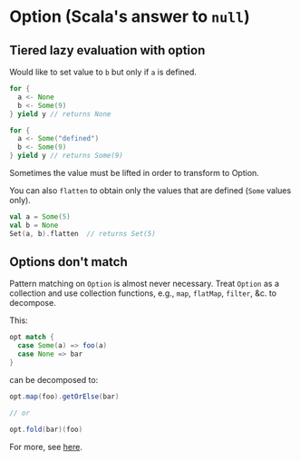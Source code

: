 # Option (Scala's answer to `null`)

## Tiered lazy evaluation with option

Would like to set value to `b` but only if `a` is defined.

```scala
for {
  a <- None
  b <- Some(9)
} yield y // returns None
```

```scala
for {
  a <- Some("defined")
  b <- Some(9)
} yield y // returns Some(9)
```

Sometimes the value must be lifted in order to transform to Option.

You can also `flatten` to obtain only the values that are defined (`Some` values only).

```scala
val a = Some(5)
val b = None
Set(a, b).flatten  // returns Set(5)
```


## Options don't match

Pattern matching on `Option` is almost never necessary.
Treat `Option` as a collection and use collection functions, e.g., `map`,
`flatMap`, `filter`, &c. to decompose.

This:

```scala
opt match {
  case Some(a) => foo(a)
  case None => bar
}
```

can be decomposed to:

```scala
opt.map(foo).getOrElse(bar)

// or

opt.fold(bar)(foo)
```


For more, see [here](http://blog.originate.com/blog/2014/06/15/idiomatic-scala-your-options-do-not-match/).
